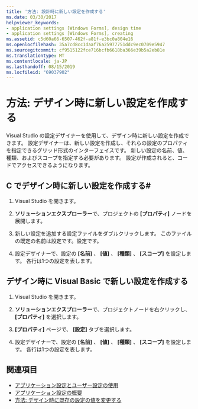 ```yaml
---
title: '方法: 設計時に新しい設定を作成する'
ms.date: 03/30/2017
helpviewer_keywords:
- application settings [Windows Forms], design time
- application settings [Windows Forms], creating
ms.assetid: c5d60a66-6507-462f-a81f-e3bc0a804e16
ms.openlocfilehash: 35a7cd8cc1daaf76a25977751ddc9ec0709e5947
ms.sourcegitcommit: cf9515122fce716bcfb6618ba366e39b5a2eb81e
ms.translationtype: MT
ms.contentlocale: ja-JP
ms.lasthandoff: 08/15/2019
ms.locfileid: "69037902"
---
```

# <a name="how-to-create-a-new-setting-at-design-time"></a>方法: デザイン時に新しい設定を作成する

Visual Studio の設定デザイナーを使用して、デザイン時に新しい設定を作成できます。 設定デザイナーは、新しい設定を作成し、それらの設定のプロパティを指定できるグリッド形式のインターフェイスです。 新しい設定の名前、値、種類、およびスコープを指定する必要があります。 設定が作成されると、コードでアクセスできるようになります。

## <a name="create-a-new-setting-at-design-time-in-c"></a>C でデザイン時に新しい設定を作成する\#

1. Visual Studio を開きます。

2. **ソリューションエクスプローラー**で、プロジェクトの **[プロパティ]** ノードを展開します。

3. 新しい設定を追加する設定ファイルをダブルクリックします。 このファイルの既定の名前は設定です。設定です。

4. 設定デザイナーで、設定の **[名前]** 、 **[値]** 、 **[種類]** 、 **[スコープ]** を設定します。 各行は1つの設定を表します。

## <a name="create-a-new-setting-at-design-time-in-visual-basic"></a>デザイン時に Visual Basic で新しい設定を作成する

1. Visual Studio を開きます。

2. **ソリューションエクスプローラー**で、プロジェクトノードを右クリックし、 **[プロパティ]** を選択します。

3. **[プロパティ]** ページで、 **[設定]** タブを選択します。

4. 設定デザイナーで、設定の **[名前]** 、 **[値]** 、 **[種類]** 、 **[スコープ]** を設定します。 各行は1つの設定を表します。

## <a name="see-also"></a>関連項目

- [アプリケーション設定とユーザー設定の使用](using-application-settings-and-user-settings.md)
- [アプリケーション設定の概要](application-settings-overview.md)
- [方法: デザイン時に既存の設定の値を変更する](how-to-change-the-value-of-an-existing-setting-at-design-time.md)
